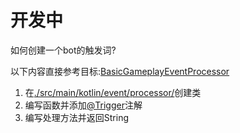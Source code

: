 # 开发中

如何创建一个bot的触发词?

以下内容直接参考目标:[BasicGameplayEventProcessor](./src/main/kotlin/event/processor/BasicGameplayEventProcessor.kt)

1. 在[./src/main/kotlin/event/processor/](./src/main/kotlin/event/processor)创建类
2. 编写函数并添加[@Trigger](./src/main/kotlin/entity/event/processor/annotation/Trigger.kt)注解
3. 编写处理方法并返回String